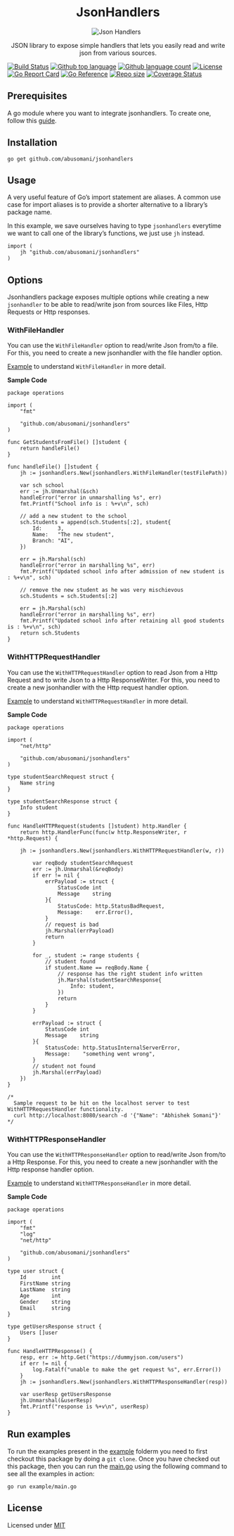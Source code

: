 <h1 align="center">JsonHandlers</h1>

<div align="center" id="top"> 
  <img src="https://res.cloudinary.com/dahkenlmo/image/upload/v1678346700/jsonhandlers_hjca2i.png" alt="Json Handlers" />
  &#xa0;
</div>


<p align="center">JSON library to expose simple handlers that lets you easily read and write json from various sources.</p>


[![Build Status](https://github.com/abusomani/jsonhandlers/workflows/build/badge.svg)](https://github.com/abusomani/jsonhandlers/actions)
[![Github top language](https://img.shields.io/github/languages/top/abusomani/jsonhandlers)](https://img.shields.io/github/languages/top/abusomani/jsonhandlers)
[![Github language count](https://img.shields.io/github/languages/count/abusomani/jsonhandlers)](https://img.shields.io/github/languages/count/abusomani/jsonhandlers)
[![License](https://img.shields.io/badge/license-MIT-blue)](https://github.com/abusomani/jsonhandlers/blob/main/LICENSE)
[![Go Report Card](https://goreportcard.com/badge/github.com/abusomani/jsonhandlers)](https://goreportcard.com/report/github.com/abusomani/jsonhandlers)
[![Go Reference](https://pkg.go.dev/badge/github.com/abusomani/jsonhandlers.svg)](https://pkg.go.dev/github.com/abusomani/jsonhandlers)
[![Repo size](https://img.shields.io/github/repo-size/abusomani/jsonhandlers)](https://shields.io/github/repo-size/abusomani/jsonhandlers)
[![Coverage Status](https://coveralls.io/repos/github/abusomani/jsonhandlers/badge.svg?branch=main)](https://coveralls.io/github/abusomani/jsonhandlers?branch=main)


## Prerequisites

A go module where you want to integrate jsonhandlers. To create one, follow this [guide](https://go.dev/doc/tutorial/create-module).

## Installation

```
go get github.com/abusomani/jsonhandlers
```


## Usage

A very useful feature of Go’s import statement are aliases. A common use case for import aliases is to provide a shorter alternative to a library’s package name.

In this example, we save ourselves having to type `jsonhandlers` everytime we want to call one of the library’s functions, we just use `jh` instead.

```
import (
    jh "github.com/abusomani/jsonhandlers"
)
```

## Options

Jsonhandlers package exposes multiple options while creating a new `jsonhandler` to be able to read/write json from sources like Files, Http Requests or Http responses. 


### WithFileHandler

You can use the `WithFileHandler` option to read/write Json from/to a file. For this, you need to create a new jsonhandler with the file handler option.

[Example](./example/operations/file_handling.go) to understand `WithFileHandler` in more detail.

**Sample Code**
```
package operations

import (
	"fmt"

	"github.com/abusomani/jsonhandlers"
)

func GetStudentsFromFile() []student {
	return handleFile()
}

func handleFile() []student {
	jh := jsonhandlers.New(jsonhandlers.WithFileHandler(testFilePath))

	var sch school
	err := jh.Unmarshal(&sch)
	handleError("error in unmarshalling %s", err)
	fmt.Printf("School info is : %+v\n", sch)

	// add a new student to the school
	sch.Students = append(sch.Students[:2], student{
		Id:     3,
		Name:   "The new student",
		Branch: "AI",
	})

	err = jh.Marshal(sch)
	handleError("error in marshalling %s", err)
	fmt.Printf("Updated school info after admission of new student is : %+v\n", sch)

	// remove the new student as he was very mischievous
	sch.Students = sch.Students[:2]

	err = jh.Marshal(sch)
	handleError("error in marshalling %s", err)
	fmt.Printf("Updated school info after retaining all good students is : %+v\n", sch)
	return sch.Students
}

```

### WithHTTPRequestHandler

You can use the `WithHTTPRequestHandler` option to read Json from a Http Request and to write Json to a Http ResponseWriter. For this, you need to create a new jsonhandler with the Http request handler option.

[Example](./example/operations/http_request_handling.go) to understand `WithHTTPRequestHandler` in more detail.

**Sample Code**
```
package operations

import (
	"net/http"

	"github.com/abusomani/jsonhandlers"
)

type studentSearchRequest struct {
	Name string
}

type studentSearchResponse struct {
	Info student
}

func HandleHTTPRequest(students []student) http.Handler {
	return http.HandlerFunc(func(w http.ResponseWriter, r *http.Request) {
		
    jh := jsonhandlers.New(jsonhandlers.WithHTTPRequestHandler(w, r))

		var reqBody studentSearchRequest
		err := jh.Unmarshal(&reqBody)
		if err != nil {
			errPayload := struct {
				StatusCode int
				Message    string
			}{
				StatusCode: http.StatusBadRequest,
				Message:    err.Error(),
			}
			// request is bad
			jh.Marshal(errPayload)
			return
		}

		for _, student := range students {
			// student found
			if student.Name == reqBody.Name {
				// response has the right student info written
				jh.Marshal(studentSearchResponse{
					Info: student,
				})
				return
			}
		}

		errPayload := struct {
			StatusCode int
			Message    string
		}{
			StatusCode: http.StatusInternalServerError,
			Message:    "something went wrong",
		}
		// student not found
		jh.Marshal(errPayload)
	})
}

/*
  Sample request to be hit on the localhost server to test WithHTTPRequestHandler functionality.
  curl http://localhost:8080/search -d '{"Name": "Abhishek Somani"}'
*/
```

### WithHTTPResponseHandler

You can use the `WithHTTPResponseHandler` option to read/write Json from/to a Http Response. For this, you need to create a new jsonhandler with the Http response handler option.

[Example](./example/operations/http_response_handling.go) to understand `WithHTTPResponseHandler` in more detail.

**Sample Code**

```
package operations

import (
	"fmt"
	"log"
	"net/http"

	"github.com/abusomani/jsonhandlers"
)

type user struct {
	Id        int
	FirstName string
	LastName  string
	Age       int
	Gender    string
	Email     string
}

type getUsersResponse struct {
	Users []user
}

func HandleHTTPResponse() {
	resp, err := http.Get("https://dummyjson.com/users")
	if err != nil {
		log.Fatalf("unable to make the get request %s", err.Error())
	}
	jh := jsonhandlers.New(jsonhandlers.WithHTTPResponseHandler(resp))

	var userResp getUsersResponse
	jh.Unmarshal(&userResp)
	fmt.Printf("response is %+v\n", userResp)
}

```

## Run examples
To run the examples present in the [example](./example/) folderm you need to first checkout this package by doing a `git clone`. Once you have checked out this package, then you can run the [main.go](./example/main.go) using the following command to see all the examples in action:

```
go run example/main.go
```


## License
Licensed under [MIT](./LICENSE)
